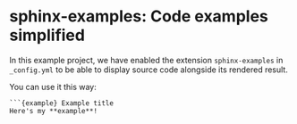 # sphinx-examples: Code examples simplified

In this example project, we have enabled the extension `sphinx-examples` in `_config.yml` to be able to display source code alongside its rendered result.

You can use it this way:

```{example} Use examples to show source code and rendered result
```{example} Example title
Here's my **example**!
```
